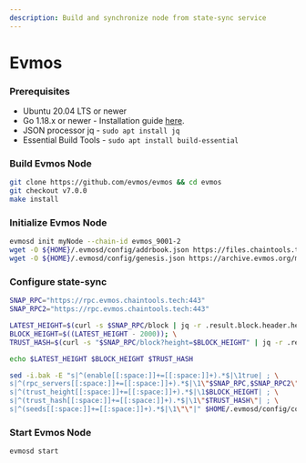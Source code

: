 ```yaml
---
description: Build and synchronize node from state-sync service
---
```


# Evmos

### Prerequisites

* Ubuntu 20.04 LTS or newer
* Go 1.18.x or newer - Installation guide [here](../../../../home/guides/installation-guides/install-golang.md).
* JSON processor jq - `sudo apt install jq`
* Essential Build Tools - `sudo apt install build-essential`

### Build Evmos Node

```bash
git clone https://github.com/evmos/evmos && cd evmos
git checkout v7.0.0
make install
```

### Initialize Evmos Node

```bash
evmosd init myNode --chain-id evmos_9001-2
wget -O ${HOME}/.evmosd/config/addrbook.json https://files.chaintools.tech/chains/evmos/addrbook.json
wget -O ${HOME}/.evmosd/config/genesis.json https://archive.evmos.org/mainnet/genesis.json
```

### Configure state-sync

```bash
SNAP_RPC="https://rpc.evmos.chaintools.tech:443"
SNAP_RPC2="https://rpc.evmos.chaintools.tech:443"

LATEST_HEIGHT=$(curl -s $SNAP_RPC/block | jq -r .result.block.header.height); \
BLOCK_HEIGHT=$((LATEST_HEIGHT - 2000)); \
TRUST_HASH=$(curl -s "$SNAP_RPC/block?height=$BLOCK_HEIGHT" | jq -r .result.block_id.hash)

echo $LATEST_HEIGHT $BLOCK_HEIGHT $TRUST_HASH

sed -i.bak -E "s|^(enable[[:space:]]+=[[:space:]]+).*$|\1true| ; \
s|^(rpc_servers[[:space:]]+=[[:space:]]+).*$|\1\"$SNAP_RPC,$SNAP_RPC2\"| ; \
s|^(trust_height[[:space:]]+=[[:space:]]+).*$|\1$BLOCK_HEIGHT| ; \
s|^(trust_hash[[:space:]]+=[[:space:]]+).*$|\1\"$TRUST_HASH\"| ; \
s|^(seeds[[:space:]]+=[[:space:]]+).*$|\1\"\"|" $HOME/.evmosd/config/config.toml
```

### Start Evmos Node

```
evmosd start
```
